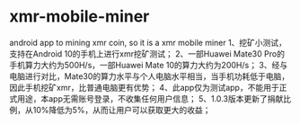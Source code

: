 # xmr-mobile-miner
android app to mining xmr coin, so it is a xmr mobile miner
1、挖矿小测试，支持在Android 10的手机上进行xmr挖矿测试；
2、一部Huawei Mate30 Pro的手机算力大约为500H/s，一部Huawei Mate 10的算力大约为200H/s；
3、经与电脑进行对比，Mate30的算力水平与个人电脑水平相当，当手机功耗低于电脑，因此手机挖矿xmr，比普通电脑更有优势；
4、此app仅为测试app，不能用于正式用途，本app无需账号登录，不收集任何用户信息；
5、1.0.3版本更新了捐献比例，从10%降低为5%，从而让用户可以获取更大的收益；
